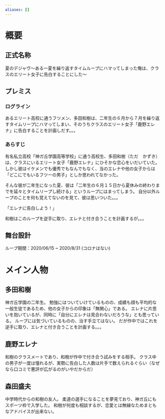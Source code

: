 ```yaml
---
aliases: []
---
```

# 概要
## 正式名称
夏のデジャヴ～ある一夏を繰り返すタイムループにハマってしまった俺は、クラスのエリート女子に告白することにした～
## プレミス
### ログライン
あるエリート高校に通うフツメン、多田和樹は、二年生の６月から７月を繰り返すタイムリープにハマってしまい、そのうちクラスのエリート女子「鹿野エレナ」に告白することを計画しだす。。。
### あらすじ
有名私立高校「神ガ丘学園高等学校」に通う高校生、多田和樹（ただ　かずき）は、クラスにいるエリート女子「鹿野エレナ」にひそかな恋心をいだいていた。
しかし彼はイケメンでも優秀でもなんでもなく、当のエレナや他の女子からは「どこにでもいるフツーの男子」としか思われてなかった。

そんな彼が二年生になった夏、彼は「二年生の６月１５日から夏休みの終わりまでを延々とタイムリープし続ける」というループにはまってしまう。
自分以外ループのことを何も覚えてないのを見て、彼は思いついた。。。

「エレナに告白しよう！」

和樹はこのループを逆手に取り、エレナと付き合うことを計画するが。。。
## 舞台設計
ループ期間：2020/06/15 ~ 2020/8/31 (コロナはない)
# メイン人物
## 多田和樹
神ガ丘学園の二年生。
勉強にはついていけているものの、成績も顔も平均的な一般生徒であるため、他の女子からの印象は「無関心」である。
エレナに片思いを抱いているが、同時に「自分にエレナは見合わないだろうな」とも思っている。
ループには気づいているものの、治す手立てはない。
だが作中ではこれを逆手に取り、エレナと付き合うことを計画する。。。

## 鹿野エレナ
和樹のクラスメートであり、和樹が作中で付き合う試みをする相手。
クラス中の男子が一度は憧れるが、実勢に告白した人数は片手で数えられるぐらい（なぜなら口コミで悪評が広がるのがいやだからだ）

## 森田盛夫
中学時代からの和樹の友人。
柔道の選手になることを夢見ており、神ガ丘にもスポーツ枠で入学した。
和樹が何度も相談するが、恋愛とは無縁なためまともなアドバイスが出来ない。